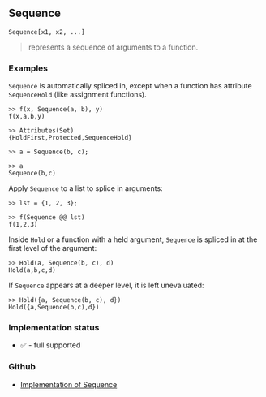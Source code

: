 ## Sequence

```
Sequence[x1, x2, ...]
```

> represents a sequence of arguments to a function.

### Examples

`Sequence` is automatically spliced in, except when a function has attribute `SequenceHold` (like assignment functions).

```
>> f(x, Sequence(a, b), y)
f(x,a,b,y)

>> Attributes(Set)
{HoldFirst,Protected,SequenceHold}

>> a = Sequence(b, c);

>> a
Sequence(b,c)
```

Apply `Sequence` to a list to splice in arguments:

```
>> lst = {1, 2, 3};

>> f(Sequence @@ lst)
f(1,2,3)
```

Inside `Hold` or a function with a held argument, `Sequence` is spliced in at the first level of the argument:

```
>> Hold(a, Sequence(b, c), d)
Hold(a,b,c,d)
```

If `Sequence` appears at a deeper level, it is left unevaluated:

```
>> Hold({a, Sequence(b, c), d})
Hold({a,Sequence(b,c),d})
```






### Implementation status

* &#x2705; - full supported

### Github

* [Implementation of Sequence](https://github.com/axkr/symja_android_library/blob/master/symja_android_library/matheclipse-core/src/main/java/org/matheclipse/core/builtin/PatternMatching.java#L1765) 

